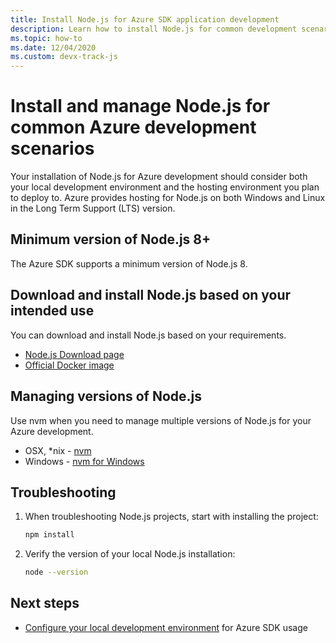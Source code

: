 ```yaml
---
title: Install Node.js for Azure SDK application development
description: Learn how to install Node.js for common development scenarios with Azure.
ms.topic: how-to
ms.date: 12/04/2020
ms.custom: devx-track-js
---
```


# Install and manage Node.js for common Azure development scenarios

Your installation of Node.js for Azure development should consider both your local development environment and the hosting environment you plan to deploy to. Azure provides hosting for Node.js on both Windows and Linux in the Long Term Support (LTS) version. 

## Minimum version of Node.js 8+

The Azure SDK supports a minimum version of Node.js 8. 

## Download and install Node.js based on your intended use

You can download and install Node.js based on your requirements.
 
* [Node.js Download page](https://nodejs.org/en/download/) 
* [Official Docker image](https://hub.docker.com/_/node/)

## Managing versions of Node.js

Use nvm when you need to manage multiple versions of Node.js for your Azure development.

* OSX, *nix - [nvm](https://github.com/creationix/nvm)
* Windows - [nvm for Windows](https://github.com/marcelklehr/nodist)

## Troubleshooting

1. When troubleshooting Node.js projects, start with installing the project:

    ```bash
    npm install
    ```

1. Verify the version of your local Node.js installation:

    ```bash
    node --version
    ```

## Next steps

* [Configure your local development environment](configure-local-development-environment.md) for Azure SDK usage
